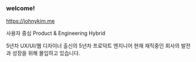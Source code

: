 ### welcome!
https://johnykim.me

사용자 중심
Product & Engineering Hybrid

5년차 UX/UI/웹 디자이너 출신의 5년차 프로덕트 엔지니어
현재 재직중인 회사의 발전과 성장을 위해 몰입하고 있습니다.
